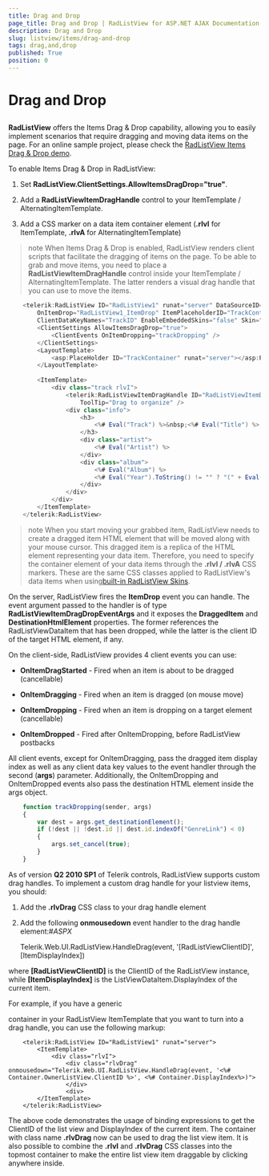 ```yaml
---
title: Drag and Drop
page_title: Drag and Drop | RadListView for ASP.NET AJAX Documentation
description: Drag and Drop
slug: listview/items/drag-and-drop
tags: drag,and,drop
published: True
position: 0
---
```


# Drag and Drop



## 

**RadListView** offers the Items Drag & Drop capability, allowing you to easily implement scenarios that require dragging and moving data items on the page. For an online sample project, please check the [RadListView Items Drag & Drop demo](http://demos.telerik.com/aspnet-ajax/listview/examples/itemdragdrop/defaultcs.aspx).

To enable Items Drag & Drop in RadListView:

1. Set **RadListView.ClientSettings.AllowItemsDragDrop="true"**.

1. Add a **RadListViewItemDragHandle** control to your ItemTemplate / AlternatingItemTemplate.

1. Add a CSS marker on a data item container element (**.rlvI** for ItemTemplate, **.rlvA** for AlternatingItemTemplate)

>note When Items Drag & Drop is enabled, RadListView renders client scripts that facilitate the dragging of items on the page. To be able to grab and move items, you need to place a **RadListViewItemDragHandle** control inside your ItemTemplate / AlternatingItemTemplate. The latter renders a visual drag handle that you can use to move the items.
>


````C#
	<telerik:RadListView ID="RadListView1" runat="server" DataSourceID="SqlDataSource1"
	    OnItemDrop="RadListView1_ItemDrop" ItemPlaceholderID="TrackContainer" DataKeyNames="TrackID"
	    ClientDataKeyNames="TrackID" EnableEmbeddedSkins="false" Skin="">
	    <ClientSettings AllowItemsDragDrop="true">
	        <ClientEvents OnItemDropping="trackDropping" />
	    </ClientSettings>
	    <LayoutTemplate>
	        <asp:PlaceHolder ID="TrackContainer" runat="server"></asp:PlaceHolder>
	    </LayoutTemplate> 
	
	    <ItemTemplate>
	        <div class="track rlvI">
	            <telerik:RadListViewItemDragHandle ID="RadListViewItemDragHandle1" runat="server"
	                ToolTip="Drag to organize" />
	            <div class="info">
	                <h3>
	                    <%# Eval("Track") %>&nbsp;<%# Eval("Title") %>
	                </h3>
	                <div class="artist">
	                    <%# Eval("Artist") %>
	                </div>
	                <div class="album">
	                    <%# Eval("Album") %>
	                    <%# Eval("Year").ToString() != "" ? "(" + Eval("Year").ToString() + ")" : "" %>
	                </div>
	            </div>
	        </div>
	    </ItemTemplate>
	</telerik:RadListView> 			
````



>note When you start moving your grabbed item, RadListView needs to create a dragged item HTML element that will be moved along with your mouse cursor. This dragged item is a replica of the HTML element representing your data item. Therefore, you need to specify the container element of your data items through the **.rlvI / .rlvA** CSS markers. These are the same CSS classes applied to RadListView's data items when using[built-in RadListView Skins](http://www.telerik.com/help/aspnet-ajax/listview-skins.html).
>


On the server, RadListView fires the **ItemDrop** event you can handle. The event argument passed to the handler is of type **RadListViewItemDragDropEventArgs** and it exposes the **DraggedItem** and **DestinationHtmlElement** properties. The former references the RadListViewDataItem that has been dropped, while the latter is the client ID of the target HTML element, if any.

On the client-side, RadListView provides 4 client events you can use:

* **OnItemDragStarted** - Fired when an item is about to be dragged (cancellable)

* **OnItemDragging** - Fired when an item is dragged (on mouse move)

* **OnItemDropping** - Fired when an item is dropping on a target element (cancellable)

* **OnItemDropped** - Fired after OnItemDropping, before RadListView postbacks

All client events, except for OnItemDragging, pass the dragged item display index as well as any client data key values to the event handler through the second (**args**) parameter. Additionally, the OnItemDropping and OnItemDropped events also pass the destination HTML element inside the args object.

````JavaScript
	function trackDropping(sender, args)
	{
	    var dest = args.get_destinationElement();
	    if (!dest || !dest.id || dest.id.indexOf("GenreLink") < 0)
	    {
	        args.set_cancel(true);
	    }
	}			
````



As of version **Q2 2010 SP1** of Telerik controls, RadListView supports custom drag handles. To implement a custom drag handle for your listview items, you should:

1. Add the **.rlvDrag** CSS class to your drag handle element

1. Add the following **onmousedown** event handler to the drag handle element:#_ASPX_

	Telerik.Web.UI.RadListView.HandleDrag(event, '[RadListViewClientID]', [ItemDisplayIndex])

where **[RadListViewClientID]** is the ClientID of the RadListView instance, while **[ItemDisplayIndex]** is the ListViewDataItem.DisplayIndex of the current item.

For example, if you have a generic **<div>** container in your RadListView ItemTemplate that you want to turn into a drag handle, you can use the following markup:

````ASPNET
	<telerik:RadListView ID="RadListView1" runat="server">
	    <ItemTemplate>
	        <div class="rlvI">
	            <div class="rlvDrag" onmousedown="Telerik.Web.UI.RadListView.HandleDrag(event, '<%# Container.OwnerListView.ClientID %>', <%# Container.DisplayIndex%>)">
	            </div>
	            <div>
	    </ItemTemplate>
	</telerik:RadListView>
````



The above code demonstrates the usage of binding expressions to get the ClientID of the list view and DisplayIndex of the current item. The container with class name **.rlvDrag** now can be used to drag the list view item. It is also possible to combine the **.rlvI** and **.rlvDrag** CSS classes into the topmost container to make the entire list view item draggable by clicking anywhere inside.
